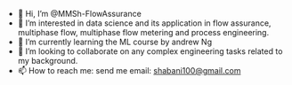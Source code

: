 - 👋 Hi, I’m @MMSh-FlowAssurance
- 👀 I’m interested in data science and its application in flow assurance, multiphase flow, multiphase flow metering and process engineering. 
- 🌱 I’m currently learning the ML course by andrew Ng
- 💞️ I’m looking to collaborate on any complex engineering tasks related to my background. 
- 📫 How to reach me: send me email: shabani100@gmail.com

<!---
MMSh-FlowAssurance/MMSh-FlowAssurance is a ✨ special ✨ repository because its `README.md` (this file) appears on your GitHub profile.
You can click the Preview link to take a look at your changes.
--->
